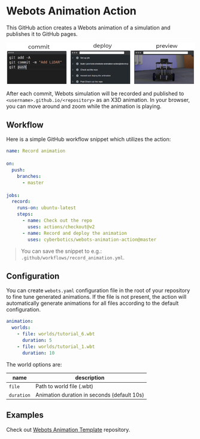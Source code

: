 # Webots Animation Action

This GitHub action creates a Webots animation of a simulation and publishes it to GitHub pages.

<p align="center">
  <img src="./assets/cover.png">
</p>


After each commit, Webots simulation will be recorded and published to `<username>.github.io/<repository>` as an X3D animation.
In your browser, you can move around and zoom while the animation is playing.

## Workflow

Here is a simple GitHub workflow snippet which utilizes the action:
```yaml
name: Record animation

on:
  push:
    branches: 
      - master

jobs:
  record:
    runs-on: ubuntu-latest
    steps:
      - name: Check out the repo
        uses: actions/checkout@v2
      - name: Record and deploy the animation
        uses: cyberbotics/webots-animation-action@master
```
> You can save the snippet to e.g.: `.github/workflows/record_animation.yml`.

## Configuration

You can create `webots.yaml` configuration file in the root of your repository to fine tune generated animations.
If the file is not present, the action will automatically generate animations for all files according to the default configuration.

```yaml
animation:
  worlds:
    - file: worlds/tutorial_6.wbt
      duration: 5
    - file: worlds/tutorial_1.wbt
      duration: 10
```

The world options are:

| **name**   | **description**                             |
|------------|---------------------------------------------|
| `file`     | Path to world file (.wbt)                   |
| `duration` | Animation duration in seconds (default 10s) |

## Examples

Check out [Webots Animation Template](https://github.com/cyberbotics/webots-animation-template/) repository.
